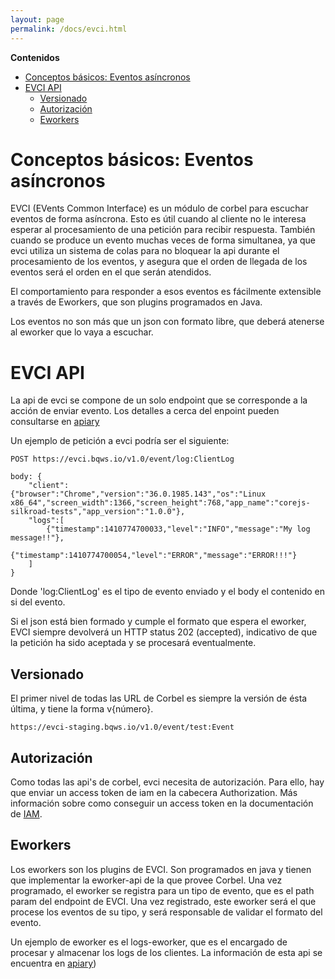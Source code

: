 ```yaml
---
layout: page
permalink: /docs/evci.html
---
```


<!-- START doctoc generated TOC please keep comment here to allow auto update -->
<!-- DON'T EDIT THIS SECTION, INSTEAD RE-RUN doctoc TO UPDATE -->
**Contenidos**

- [Conceptos básicos: Eventos asíncronos](#conceptos-basicos-eventos-asincronos)
- [EVCI API](#evci-api)
  - [Versionado](#versionado)
  - [Autorización](#autorizacion)
  - [Eworkers](#eworkers)

<!-- END doctoc generated TOC please keep comment here to allow auto update -->

# Conceptos básicos: Eventos asíncronos

EVCI (EVents Common Interface) es un módulo de corbel para escuchar eventos de forma asíncrona. Esto es útil cuando al cliente no le interesa esperar al procesamiento de una petición para recibir respuesta. También cuando se produce un evento muchas veces de forma simultanea, ya que evci utiliza un sistema de colas para no bloquear la api durante el procesamiento de los eventos, y asegura que el orden de llegada de los eventos será el orden en el que serán atendidos. 

El comportamiento para responder a esos eventos es fácilmente extensible a través de Eworkers, que son plugins programados en Java.

Los eventos no son más que un json con formato libre, que deberá atenerse al eworker que lo vaya a escuchar.

# EVCI API

La api de evci se compone de un solo endpoint que se corresponde a la acción de enviar evento. Los detalles a cerca del enpoint pueden consultarse en [apiary](http://docs.silkroadevci.apiary.io/)

Un ejemplo de petición a evci podría ser el siguiente:

```
POST https://evci.bqws.io/v1.0/event/log:ClientLog

body: {
	"client": {"browser":"Chrome","version":"36.0.1985.143","os":"Linux x86_64","screen_width":1366,"screen_height":768,"app_name":"corejs-silkroad-tests","app_version":"1.0.0"},
	"logs":[
    	{"timestamp":1410774700033,"level":"INFO","message":"My log message!!"},
    	{"timestamp":1410774700054,"level":"ERROR","message":"ERROR!!!"}
    ]
}
```
Donde 'log:ClientLog' es el tipo de evento enviado y el body el contenido en si del evento.

Si el json está bien formado y cumple el formato que espera el eworker, EVCI siempre devolverá un HTTP status 202 (accepted), indicativo de que la petición ha sido aceptada y se procesará eventualmente.

## Versionado

El primer nivel de todas las URL de Corbel es siempre la versión de ésta última, y tiene la forma v{número}. 

```
https://evci-staging.bqws.io/v1.0/event/test:Event
```

## Autorización

Como todas las api's de corbel, evci necesita de autorización. Para ello, hay que enviar un access token de iam en la cabecera Authorization. Más información sobre como conseguir un access token en la documentación de [IAM](authorization.html).

## Eworkers

Los eworkers son los plugins de EVCI. Son programados en java y tienen que implementar la eworker-api de la que provee Corbel. Una vez programado, el eworker se registra para un tipo de evento, que es el path param del endpoint de EVCI. Una vez registrado, este eworker será el que procese los eventos de su tipo, y será responsable de validar el formato del evento.

Un ejemplo de eworker es el logs-eworker, que es el encargado de procesar y almacenar los logs de los clientes. La información de esta api se encuentra en [apiary](http://docs.silkroadclientlog.apiary.io/))


